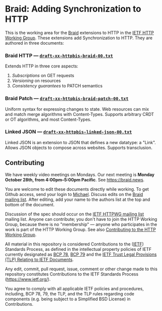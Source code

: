 # Braid: Adding Synchronization to HTTP

This is the working area for the [Braid](https://braid.news) extensions to
HTTP in the [IETF HTTP Working Group](https://httpwg.org/).  These extensions
add Synchronization to HTTP.  They are authored in three documents:

### Braid HTTP — [`draft-xx-httpbis-braid-00.txt`](https://github.com/braid-work/braid-spec/blob/master/draft-xx-httpbis-braid-00.txt)
Extends HTTP in three core aspects:

1. *Subscriptions* on GET requests
2. *Versioning* on resources
3. *Consistency guarantees* to PATCH semantics


### Braid Patch — [`draft-xx-httpbis-braid-patch-00.txt`](https://github.com/braid-work/braid-spec/blob/master/draft-xx-httpbis-braid-patch-00.txt)

Uniform syntax for expressing changes to state.  Web resources can mix and
match merge algorithms with Content-Types.  Supports arbitrary CRDT or OT
algorithms, and most Content-Types.

### Linked JSON — [`draft-xx-httpbis-linked-json-00.txt`](https://github.com/braid-work/braid-spec/blob/master/draft-xx-httpbis-linked-json-00.txt)

Linked JSON is an extension to JSON that defines a new datatype: a "Link".
Allows JSON objects to compose across websites.  Supports transclusion.

## Contributing

We have weekly video meetings on Mondays.  Our next meeting is **Monday
October 28th, from 4:00pm–5:00pm Pacific**.  See https://braid.news.

You are welcome to edit these documents directly while working.  To get Github
access, send your login to [Michael](mailto:toomim@gmail.com).  Discuss edits
on the
[Braid mailing list](https://groups.google.com/forum/#!forum/braid-http).
After editing, add your name to the authors list at the top and bottom of the
document.

Discussion of the spec should occur on the
[IETF HTTPWG mailing list](https://lists.w3.org/Archives/Public/ietf-http-wg/)
mailing list.  Anyone can contribute; you don't have to join the HTTP Working
Group, because there is no "membership" — anyone who participates in the work
is part of the HTTP Working Group.  See also
[Contributing to the HTTP Working Group](https://github.com/httpwg/http-extensions/blob/master/CONTRIBUTING.md).

All material in this repository is considered Contributions to the
([IETF](https://www.ietf.org/)) Standards Process, as defined in the
intellectual property policies of IETF currently designated as
[BCP 78](https://www.rfc-editor.org/info/bcp78),
[BCP 79](https://www.rfc-editor.org/info/bcp79) and the
[IETF Trust Legal Provisions (TLP) Relating to IETF Documents](http://trustee.ietf.org/trust-legal-provisions.html).

Any edit, commit, pull request, issue, comment or other change made to this
repository constitutes Contributions to the IETF Standards Process
(https://www.ietf.org/).

You agree to comply with all applicable IETF policies and procedures,
including, BCP 78, 79, the TLP, and the TLP rules regarding code components
(e.g. being subject to a Simplified BSD License) in Contributions.
